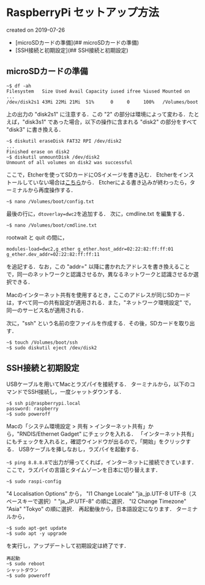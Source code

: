 # RaspberryPi セットアップ方法

created on 2019-07-26

- [microSDカードの準備](## microSDカードの準備)
- [SSH接続と初期設定](## SSH接続と初期設定)

## microSDカードの準備

```
~$ df -ah
Filesystem   Size Used Avail Capacity iused ifree %iused Mounted on
...
/dev/disk2s1 43Mi 22Mi 21Mi  51%      0     0     100%   /Volumes/boot
```

上の出力の "disk2s1" に注意する．この "2" の部分は環境によって変わる．たとえば，"disk3s1" であった場合，以下の操作に含まれる "disk2" の部分をすべて "disk3" に書き換える．

```
~$ diskutil eraseDisk FAT32 RPI /dev/disk2
...
Finished erase on disk2
~$ diskutil unmountDisk /dev/disk2
Unmount of all volumes on disk2 was successful
```

ここで，Etcherを使ってSDカードにOSイメージを書き込む．
Etcherをインストールしていない場合は[こちら](https://www.balena.io/etcher/)から．
Etcherによる書き込みが終わったら，ターミナルから再度操作する．

```
~$ nano /Volumes/boot/config.txt
```

最後の行に，`dtoverlay=dwc2`を追加する．
次に，cmdline.txt を編集する．

```
~$ nano /Volumes/boot/cmdline.txt
```

rootwait と quit の間に，

```
modules-load=dwc2,g_ether g_ether.host_addr=02:22:82:ff:ff:01 g_ether.dev_addr=02:22:82:ff:ff:11
```

を追記する．なお，この "addr=" 以降に書かれたアドレスを書き換えることで，同一のネットワークと認識させるか，異なるネットワークと認識させるか選択できる．

Macのインターネット共有を使用するとき，ここのアドレスが同じSDカードは，すべて同一の共有設定が適用される．また，"ネットワーク環境設定" で，同一のサービス名が適用される．

次に，"ssh" という名前の空ファイルを作成する．その後，SDカードを取り出す．

```
~$ touch /Volumes/boot/ssh
~$ sudo diskutil eject /dev/disk2
```

## SSH接続と初期設定

USBケーブルを用いてMacとラズパイを接続する．
ターミナルから，以下のコマンドでSSH接続し，一度シャットダウンする．

```
~$ ssh pi@raspberrypi.local
password: raspberry
~$ sudo poweroff
```

Macの「システム環境設定 > 共有 > インターネット共有」から，"RNDIS/Ethernet Gadget" にチェックを入れる．
「インターネット共有」にもチェックを入れると，確認ウインドウが出るので，「開始」をクリックする．
USBケーブルを挿しなおし，ラズパイを起動する．

`~$ ping 8.8.8.8`で出力が帰ってくれば，インターネットに接続できています．
ここで，ラズパイの言語とタイムゾーンを日本に切り替えます．

```
~$ sudo raspi-config
```

"4 Localisation Options" から，
"I1 Change Locale" "ja_jp.UTF-8 UTF-8（スペースキーで選択）" "ja_JP.UTF-8" の順に選択．
"I2 Change Timezone" "Asia" "Tokyo" の順に選択．
再起動後から，日本語設定になります．
ターミナルから，

```
~$ sudo apt-get update
~$ sudo apt -y upgrade
```

を実行し，アップデートして初期設定は終了です．

```
再起動
~$ sudo reboot
シャットダウン
~$ sudo poweroff
```

